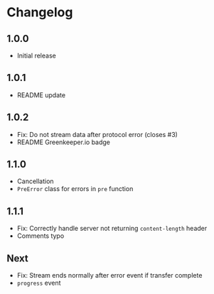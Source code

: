 # Changelog

## 1.0.0

* Initial release

## 1.0.1

* README update

## 1.0.2

* Fix: Do not stream data after protocol error (closes #3)
* README Greenkeeper.io badge

## 1.1.0

* Cancellation
* `PreError` class for errors in `pre` function

## 1.1.1

* Fix: Correctly handle server not returning `content-length` header
* Comments typo

## Next

* Fix: Stream ends normally after error event if transfer complete
* `progress` event
